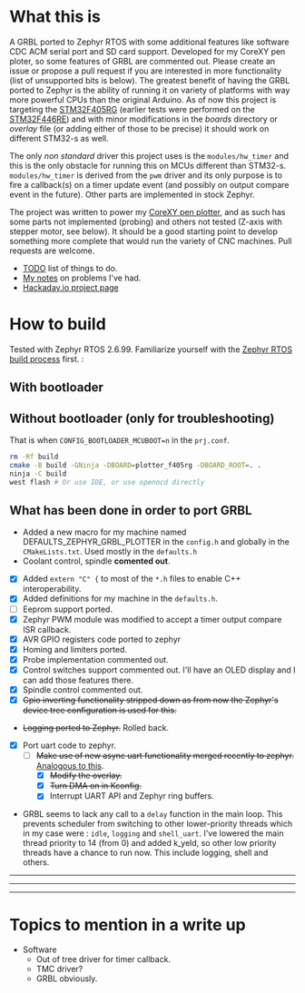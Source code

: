 # What this is
A GRBL ported to Zephyr RTOS with some additional features like software CDC ACM serial port and SD card support. Developed for my CoreXY pen ploter, so some features of GRBL are commented out. Please create an issue or propose a pull request if you are interested in more functionality (list of unsupported bits is below). The greatest benefit of having the GRBL ported to Zephyr is the ability of running it on variety of platforms with way more powerful CPUs than the original Arduino. As of now this project is targeting the [STM32F405RG](https://www.st.com/en/microcontrollers-microprocessors/stm32f405rg.html) (earlier tests were performed on the [STM32F446RE](https://www.st.com/en/microcontrollers-microprocessors/stm32f446re.html)) and with minor modifications in the *boards* directory or *overlay* file (or adding either of those to be precise) it should work on different STM32-s as well. 

The only *non standard* driver this project uses is the `modules/hw_timer` and this is the only obstacle for running this on MCUs different than STM32-s. `modules/hw_timer` is derived from the `pwm` driver and its only purpose is to fire a callback(s) on a timer update event (and possibly on output compare event in the future). Other parts are implemented in stock Zephyr.

The project was written to power my [CoreXY pen plotter](https://hackaday.io/project/177237-corexy-pen-plotter), and as such has some parts not implemented (probing) and others not tested (Z-axis with stepper motor, see below). It should be a good starting point to develop something more complete that would run the variety of CNC machines. Pull requests are welcome.

* [TODO](TODO.md) list of things to do.
* [My notes](NOTES.md) on problems I've had. 
* [Hackaday.io project page](https://hackaday.io/project/177237-corexy-pen-plotter)

# How to build
Tested with Zephyr RTOS 2.6.99. Familiarize yourself with the [Zephyr RTOS build process](https://docs.zephyrproject.org/latest/getting_started/index.html) first. :


## With bootloader



## Without bootloader (only for troubleshooting)
That is when `CONFIG_BOOTLOADER_MCUBOOT=n` in the `prj.conf`.
```sh
rm -Rf build
cmake -B build -GNinja -DBOARD=plotter_f405rg -DBOARD_ROOT=. .
ninja -C build
west flash # Or use IDE, or use openocd directly
```

## What has been done in order to port GRBL
* Added a new macro for my machine named DEFAULTS_ZEPHYR_GRBL_PLOTTER in the `config.h` and globally in the `CMakeLists.txt`. Used mostly in the `defaults.h`
* Coolant control, spindle **comented out**.
* [x] Added `extern "C" {` to most of the `*.h` files to enable C++ interoperability.
* [x] Added definitions for my machine in the `defaults.h`. 
* [ ] Eeprom support ported.
* [x] Zephyr PWM module was modified to accept a timer output compare ISR callback.
* [x] AVR GPIO registers code ported to zephyr 
* [x] Homing and limiters ported.
* [x] Probe implementation commented out.
* [x] Control switches support commented out. I'll have an OLED display and I can add those features there.
* [x] Spindle control commented out. 
* [x] ~~Gpio inverting functionality stripped down as from now the Zephyr's device tree configuration is used for this.~~
* ~~Logging ported to Zephyr.~~ Rolled back.
* [x] Port uart code to zephyr.
  * [ ] ~~Make use of new async uart functionality merged recently to zephyr.~~ [Analogous to this](https://github.com/zephyrproject-rtos/zephyr/pull/30917/commits/a62711bd260fea80948f668d35b05452bd26e95f). 
    * [x] ~~Modify the overlay.~~
    * [x] ~~Turn DMA on in Kconfig.~~
    * [x] Interrupt UART API and Zephyr ring buffers.
* GRBL seems to lack any call to a `delay` function in the main loop. This prevents scheduler from switching to other lower-priority threads which in my case were : `idle`, `logging` and `shell_uart`. I've lowered the main thread priority to 14 (from 0) and added k_yeld, so other low priority threads have a chance to run now. This include logging, shell and others.
-----
-----
-----

# Topics to mention in a write up
* Software
  * Out of tree driver for timer callback.
  * TMC driver?
  * GRBL obviously.

